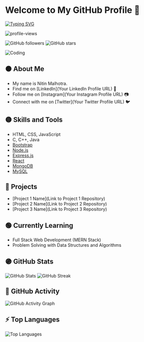 
# Welcome to My GitHub Profile :wave:

[![Typing SVG](https://readme-typing-svg.herokuapp.com?color=%2336BCF7&lines=Welcome+to+My+GitHub+Profile)](https://git.io/typing-svg)

<p align="left">
  <img src="https://komarev.com/ghpvc/?username=YourUsername&label=Profile+Views&color=blue&style=plastic" alt="profile-views" />
</p>

![GitHub followers](https://img.shields.io/github/followers/YourUsername)
![GitHub stars](https://img.shields.io/github/stars/YourUsername)

![Coding](https://github.com/YourUsername/YourUsername/blob/main/coding.gif)

## 🟠 About Me

- My name is Nitin Malhotra.
- Find me on [LinkedIn](Your LinkedIn Profile URL) :link:
- Follow me on [Instagram](Your Instagram Profile URL) :camera:
- Connect with me on [Twitter](Your Twitter Profile URL) :bird:

## 🟡 Skills and Tools

- HTML, CSS, JavaScript
- C, C++, Java
- [Bootstrap](https://getbootstrap.com)
- [Node.js](https://nodejs.org)
- [Express.js](https://expressjs.com)
- [React](https://reactjs.org)
- [MongoDB](https://www.mongodb.com)
- [MySQL](https://www.mysql.com)

## 🔵 Projects

- [Project 1 Name](Link to Project 1 Repository)
- [Project 2 Name](Link to Project 2 Repository)
- [Project 3 Name](Link to Project 3 Repository)

## 🟢 Currently Learning

- Full Stack Web Development (MERN Stack)
- Problem Solving with Data Structures and Algorithms

## 🟣 GitHub Stats

![GitHub Stats](https://github-readme-stats.vercel.app/api?username=DataCodER1999&theme=radical&show_icons=true)
![GitHub Streak](https://github-readme-streak-stats.herokuapp.com/?user=YourUsername&theme=radical&show_icons=true)

## 🌱 GitHub Activity

![GitHub Activity Graph](https://github-readme-activity-graph.vercel.app/graph?username=YourUsername&bg_color=030303&color=9e4c98&line=9e4c98&point=bd9393&area=true&hide_border=true)

## ⚡ Top Languages

![Top Languages](https://github-readme-stats.vercel.app/api/top-langs/?username=YourUsername&langs_count=10&title_color=22c55e&text_color=ffffff&icon_color=14b8a6&bg_color=1c1917&hide_border=true&locale=en&custom_title=Top%20Languages)
